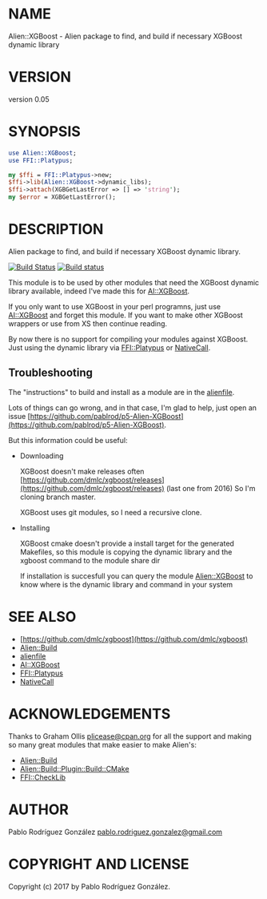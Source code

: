 # NAME

Alien::XGBoost - Alien package to find, and build if necessary XGBoost dynamic library

# VERSION

version 0.05

# SYNOPSIS

```perl
use Alien::XGBoost;
use FFI::Platypus;

my $ffi = FFI::Platypus->new;
$ffi->lib(Alien::XGBoost->dynamic_libs);
$ffi->attach(XGBGetLastError => [] => 'string');
my $error = XGBGetLastError();
```

# DESCRIPTION

Alien package to find, and build if necessary XGBoost dynamic library.

[![Build Status](https://travis-ci.org/pablrod/p5-Alien-XGBoost.png?branch=master)](https://travis-ci.org/pablrod/p5-Alien-XGBoost)
[![Build status](https://ci.appveyor.com/api/projects/status/nl46f64tjiyaveql/branch/master?svg=true)](https://ci.appveyor.com/project/pablrod/p5-alien-xgboost/branch/master)

This module is to be used by other modules that need the XGBoost
dynamic library available, indeed I've made this for [AI::XGBoost](https://metacpan.org/pod/AI::XGBoost).

If you only want to use XGBoost in your perl programns, just use
[AI::XGBoost](https://metacpan.org/pod/AI::XGBoost) and forget this module. If you want to make other XGBoost
wrappers or use from XS then continue reading.

By now there is no support for compiling your modules against XGBoost.
Just using the dynamic library via [FFI::Platypus](https://metacpan.org/pod/FFI::Platypus) or [NativeCall](https://metacpan.org/pod/NativeCall).

## Troubleshooting

The "instructions" to build and install as a module are in the [alienfile](https://metacpan.org/pod/alienfile).

Lots of things can go wrong, and in that case, I'm glad to help, just open an
issue [https://github.com/pablrod/p5-Alien-XGBoost](https://github.com/pablrod/p5-Alien-XGBoost).

But this information could be useful:

- Downloading

    XGBoost doesn't make releases often [https://github.com/dmlc/xgboost/releases](https://github.com/dmlc/xgboost/releases) (last one from 2016)
    So I'm cloning branch master.

    XGBoost uses git modules, so I need a recursive clone.

- Installing

    XGBoost cmake doesn't provide a install target for the generated Makefiles, so this module
    is copying the dynamic library and the xgboost command to the module share dir

    If installation is succesfull you can query the module [Alien::XGBoost](https://metacpan.org/pod/Alien::XGBoost) to know where is 
    the dynamic library and command in your system

# SEE ALSO

- [https://github.com/dmlc/xgboost](https://github.com/dmlc/xgboost)
- [Alien::Build](https://metacpan.org/pod/Alien::Build)
- [alienfile](https://metacpan.org/pod/alienfile)
- [AI::XGBoost](https://metacpan.org/pod/AI::XGBoost)
- [FFI::Platypus](https://metacpan.org/pod/FFI::Platypus)
- [NativeCall](https://metacpan.org/pod/NativeCall)

# ACKNOWLEDGEMENTS

Thanks to Graham Ollis <plicease@cpan.org> for all the support and making so many great modules
that make easier to make Alien's:

- [Alien::Build](https://metacpan.org/pod/Alien::Build)
- [Alien::Build::Plugin::Build::CMake](https://metacpan.org/pod/Alien::Build::Plugin::Build::CMake)
- [FFI::CheckLib](https://metacpan.org/pod/FFI::CheckLib)

# AUTHOR

Pablo Rodríguez González <pablo.rodriguez.gonzalez@gmail.com>

# COPYRIGHT AND LICENSE

Copyright (c) 2017 by Pablo Rodríguez González.

